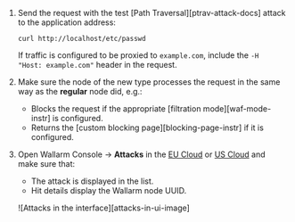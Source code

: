 1. Send the request with the test [Path Traversal][ptrav-attack-docs] attack to the application address:

    ```
    curl http://localhost/etc/passwd
    ```

    If traffic is configured to be proxied to `example.com`, include the `-H "Host: example.com"` header in the request.
1. Make sure the node of the new type processes the request in the same way as the **regular** node did, e.g.:

    * Blocks the request if the appropriate [filtration mode][waf-mode-instr] is configured.
    * Returns the [custom blocking page][blocking-page-instr] if it is configured.
2. Open Wallarm Console → **Attacks** in the [EU Cloud](https://my.wallarm.com/attacks) or [US Cloud](https://us1.my.wallarm.com/attacks) and make sure that:

    * The attack is displayed in the list.
    * Hit details display the Wallarm node UUID.

    ![Attacks in the interface][attacks-in-ui-image]

